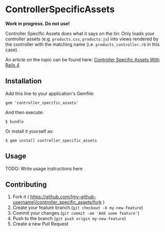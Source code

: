 # ControllerSpecificAssets

**Work in progress. Do not use!**

Controller Specific Assets does what it says on the tin: Only loads your controller assets (e.g. `products.css`, `products.js`) into views rendered by the controller with the matching name (i.e. `products_controller.rb` in this case).

An article on the topic can be found here: [Controller Specific Assets With Rails 4](http://theflyingdeveloper.com/controller-specific-assets-with-rails-4/)

## Installation

Add this line to your application's Gemfile:

    gem 'controller_specific_assets'

And then execute:

    $ bundle

Or install it yourself as:

    $ gem install controller_specific_assets

## Usage

TODO: Write usage instructions here

## Contributing

1. Fork it ( https://github.com/[my-github-username]/controller_specific_assets/fork )
2. Create your feature branch (`git checkout -b my-new-feature`)
3. Commit your changes (`git commit -am 'Add some feature'`)
4. Push to the branch (`git push origin my-new-feature`)
5. Create a new Pull Request
